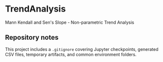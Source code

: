 # TrendAnalysis
Mann Kendall and Sen's Slope - Non-parametric Trend Analysis

## Repository notes
This project includes a `.gitignore` covering Jupyter checkpoints, generated CSV files, temporary artifacts, and common environment folders.

